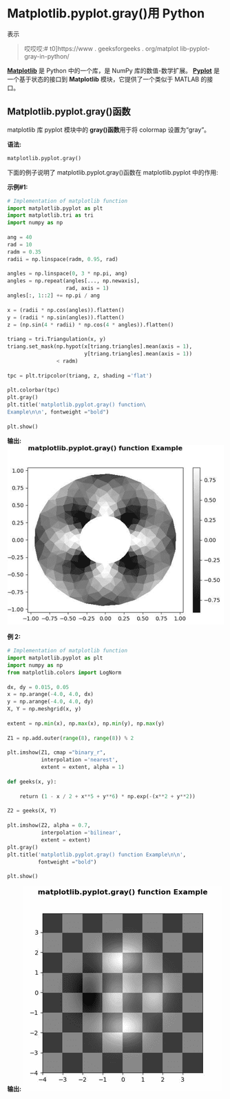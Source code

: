 # Matplotlib.pyplot.gray()用 Python

表示

> 哎哎哎:# t0]https://www . geeksforgeeks . org/matplot lib-pyplot-gray-in-python/

**[Matplotlib](https://www.geeksforgeeks.org/python-introduction-matplotlib/)** 是 Python 中的一个库，是 NumPy 库的数值-数学扩展。 **[Pyplot](https://www.geeksforgeeks.org/pyplot-in-matplotlib/)** 是一个基于状态的接口到 **Matplotlib** 模块，它提供了一个类似于 MATLAB 的接口。

## Matplotlib.pyplot.gray()函数

matplotlib 库 pyplot 模块中的 **gray()函数**用于将 colormap 设置为“gray”。

**语法:**

```py
matplotlib.pyplot.gray()

```

下面的例子说明了 matplotlib.pyplot.gray()函数在 matplotlib.pyplot 中的作用:

**示例#1:**

```py
# Implementation of matplotlib function
import matplotlib.pyplot as plt
import matplotlib.tri as tri
import numpy as np 

ang = 40
rad = 10
radm = 0.35
radii = np.linspace(radm, 0.95, rad)

angles = np.linspace(0, 3 * np.pi, ang)
angles = np.repeat(angles[..., np.newaxis], 
                   rad, axis = 1)
angles[:, 1::2] += np.pi / ang

x = (radii * np.cos(angles)).flatten()
y = (radii * np.sin(angles)).flatten()
z = (np.sin(4 * radii) * np.cos(4 * angles)).flatten()

triang = tri.Triangulation(x, y)
triang.set_mask(np.hypot(x[triang.triangles].mean(axis = 1),
                         y[triang.triangles].mean(axis = 1))
                < radm)

tpc = plt.tripcolor(triang, z, shading ='flat')

plt.colorbar(tpc)
plt.gray()
plt.title('matplotlib.pyplot.gray() function\
Example\n\n', fontweight ="bold")

plt.show()
```

**输出:**
![](img/5c9114b6eeb967ff84f451962e23e9c3.png)

**例 2:**

```py
# Implementation of matplotlib function
import matplotlib.pyplot as plt
import numpy as np
from matplotlib.colors import LogNorm

dx, dy = 0.015, 0.05
x = np.arange(-4.0, 4.0, dx)
y = np.arange(-4.0, 4.0, dy)
X, Y = np.meshgrid(x, y)

extent = np.min(x), np.max(x), np.min(y), np.max(y)

Z1 = np.add.outer(range(8), range(8)) % 2

plt.imshow(Z1, cmap ="binary_r", 
           interpolation ='nearest',
           extent = extent, alpha = 1)

def geeks(x, y):

    return (1 - x / 2 + x**5 + y**6) * np.exp(-(x**2 + y**2))

Z2 = geeks(X, Y)

plt.imshow(Z2, alpha = 0.7, 
           interpolation ='bilinear',
           extent = extent)
plt.gray()
plt.title('matplotlib.pyplot.gray() function Example\n\n',
          fontweight ="bold")

plt.show()
```

**输出:**
![](img/eb6afe6d87ad8d883dde905af2598eef.png)